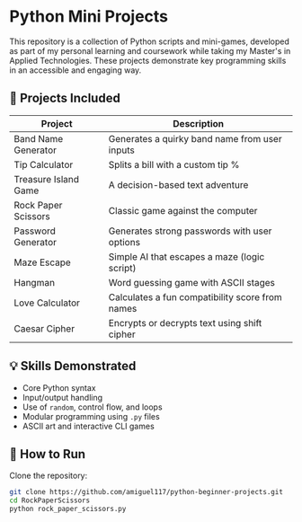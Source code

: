 # Python Mini Projects

This repository is a collection of Python scripts and mini-games, developed as part of my personal learning and coursework while taking my Master's in Applied Technologies. These projects demonstrate key programming skills in an accessible and engaging way.

## 📁 Projects Included

| Project              | Description                                      |
|----------------------|--------------------------------------------------|
| Band Name Generator  | Generates a quirky band name from user inputs    |
| Tip Calculator       | Splits a bill with a custom tip %                |
| Treasure Island Game | A decision-based text adventure                  |
| Rock Paper Scissors  | Classic game against the computer                |
| Password Generator   | Generates strong passwords with user options     |
| Maze Escape          | Simple AI that escapes a maze (logic script)     |
| Hangman              | Word guessing game with ASCII stages             |
| Love Calculator      | Calculates a fun compatibility score from names  |
| Caesar Cipher        | Encrypts or decrypts text using shift cipher     |

## 💡 Skills Demonstrated

- Core Python syntax  
- Input/output handling  
- Use of `random`, control flow, and loops  
- Modular programming using `.py` files  
- ASCII art and interactive CLI games  

## 🚀 How to Run

Clone the repository:

```bash
git clone https://github.com/amiguel117/python-beginner-projects.git
cd RockPaperScissors
python rock_paper_scissors.py
